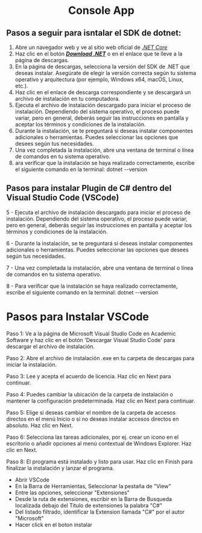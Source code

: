 <h1 align="center"> Console App </h1>

## Pasos a seguir para isntalar el SDK de dotnet:

1. Abre un navegador web y ve al sitio web oficial de [_.NET Core_](https://dotnet.microsfot.com/download)
2. Haz clic en el botón [**_Download .NET_**](https://dotnet.microsoft.com/en-us/download/dotnet/thank-you/sdk-7.0.302-windows-x64-installer) o en el enlace que te lleve a la página de descargas.
3. En la página de descargas, selecciona la versión del SDK de .NET que deseas instalar. Asegúrate de elegir la versión correcta según tu sistema operativo y arquitectura (por ejemplo, Windows x64, macOS, Linux, etc.).
4. Haz clic en el enlace de descarga correspondiente y se descargará un archivo de instalación en tu computadora.
5. Ejecuta el archivo de instalación descargado para iniciar el proceso de instalación. Dependiendo del sistema operativo, el proceso puede variar, pero en general, deberás seguir las instrucciones en pantalla y aceptar los términos y condiciones de la instalación.
6. Durante la instalación, se te preguntará si deseas instalar componentes adicionales o herramientas. Puedes seleccionar las opciones que desees según tus necesidades.
7. Una vez completada la instalación, abre una ventana de terminal o línea de comandos en tu sistema operativo.
8. ara verificar que la instalación se haya realizado correctamente, escribe el siguiente comando en la terminal: dotnet --version


## Pasos para instalar Plugin de C# dentro del Visual Studio Code (VSCode)

5 - Ejecuta el archivo de instalación descargado para iniciar el proceso de instalación. Dependiendo del sistema operativo, el proceso puede variar, pero en general, deberás seguir las instrucciones en pantalla y aceptar los términos y condiciones de la instalación.

6 - Durante la instalación, se te preguntará si deseas instalar componentes adicionales o herramientas. Puedes seleccionar las opciones que desees según tus necesidades.

7 - Una vez completada la instalación, abre una ventana de terminal o línea de comandos en tu sistema operativo.

8 - Para verificar que la instalación se haya realizado correctamente, escribe el siguiente comando en la terminal: dotnet --version

# Pasos para Instalar VSCode 

Paso 1: Ve a la página de Microsoft Visual Studio Code en Academic Software y haz clic en el botón 'Descargar Visual Studio Code' para descargar el archivo de instalación.

Paso 2: Abre el archivo de instalación .exe en tu carpeta de descargas para iniciar la instalación.

Paso 3: Lee y acepta el acuerdo de licencia. Haz clic en Next para continuar.

Paso 4: Puedes cambiar la ubicación de la carpeta de instalación o mantener la configuración predeterminada. Haz clic en Next para continuar.

Paso 5: Elige si deseas cambiar el nombre de la carpeta de accesos directos en el menú Inicio o si no deseas instalar accesos directos en absoluto. Haz clic en Next.
 

Paso 6: Selecciona las tareas adicionales, por ej. crear un icono en el escritorio o añadir opciones al menú contextual de Windows Explorer. Haz clic en Next.

Paso 8: El programa está instalado y listo para usar. Haz clic en Finish para finalizar la instalación y lanzar el programa.

- Abrir VSCode 
- En la Barra de Herramientas, Seleccionar la pestaña de "View"
- Entre las opciones, seleccionar "Extensiones"
- Desde la ruta de extensiones, escribir en la Barra de Busqueda localizada debajo del Titulo de extensiones la palabra "C#"
- Del listado filtrado, identificar la Extension llamada "C#" por el autor "Microsoft"
- Hacer click en el boton instalar

